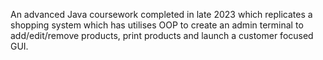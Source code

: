 An advanced Java coursework completed in late 2023 which replicates a shopping system which has utilises OOP to create an admin terminal to add/edit/remove products, print products and launch a customer focused GUI.
